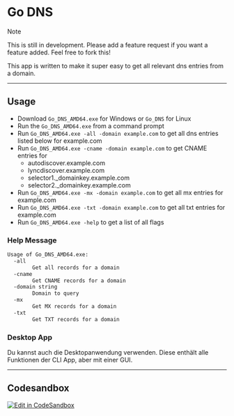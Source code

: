 # Go DNS

> [!NOTE]
> This is still in development. Please add a feature request if you want a feature added.
> Feel free to fork this!

This app is written to make it super easy to get all relevant dns entries from a domain.

---

## Usage

- Download `Go_DNS_AMD64.exe` for Windows or `Go_DNS` for Linux
- Run the `Go_DNS_AMD64.exe` from a command prompt
- Run `Go_DNS_AMD64.exe -all -domain example.com` to get all dns entries listed below for example.com
- Run `Go_DNS_AMD64.exe -cname -domain example.com` to get CNAME entries for 
  - autodiscover.example.com
  - lyncdiscover.example.com
  - selector1._domainkey.example.com
  - selector2._domainkey.example.com
- Run `Go_DNS_AMD64.exe -mx -domain example.com` to get all mx entries for example.com
- Run `Go_DNS_AMD64.exe -txt -domain example.com` to get all txt entries for example.com
- Run `Go_DNS_AMD64.exe -help` to get a list of all flags

### Help Message
```bash
Usage of Go_DNS_AMD64.exe:
  -all
        Get all records for a domain
  -cname
        Get CNAME records for a domain
  -domain string
        Domain to query
  -mx
        Get MX records for a domain
  -txt
        Get TXT records for a domain
```

### Desktop App

Du kannst auch die Desktopanwendung verwenden. Diese enthält alle Funktionen der CLI App, aber mit einer GUI.


---

## Codesandbox

[![Edit in CodeSandbox](https://assets.codesandbox.io/github/button-edit-lime.svg)](https://codesandbox.io/p/github/HRA42/go-dns)
